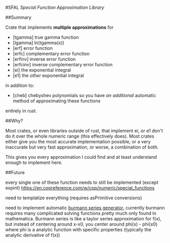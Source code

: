 #SFAL *Special Function Approximation Library*


##Summary

Crate that implements **multiple approximations** for

- [tgamma] true gamma function
- [lgamma] ln(tgamma(x))
- [erf] error function
- [erfc] complementary error function
- [erfinv] inverse error function
- [erfcinv] inverse complementary error function
- [ei] the exponential integral
- [e1] the *other* exponential integral

in addition to:

- [cheb] chebyshev polynomials so you have *an additional* automatic method of approximating these functions
 
entirely in rust.  

##Why?

Most crates, or even libraries outside of rust, that implement ei, or e1 don't do it over the whole numeric range (this effectively does).
Most crates either give you the most accurate implementation possible, or a very inaccurate but very fast approximation, or worse, a combination of both. 

This gives you every approximation I could find and at least understand enough to implement here. 

##Future

every single one of these function needs to still be implemented (except expint)
https://en.cppreference.com/w/cpp/numeric/special_functions

need to templatize everything (requires asPrimitive conversions)

need to implement automatic [burmann series generator.](https://www.semanticscholar.org/paper/On-B%C3%BCrmann's-Theorem-and-Its-Application-to-of-and-Sch%C3%B6pf-Supancic/eec2f0f6260e486f8a4fffb7f619e0717fae4645)
currently burmann requires many complicated solving functions pretty much only found in mathematica. 
Burmann series is like a taylor series approximation for f(x), but instead of centering around x-x0, you center around phi(x) - phi(x0) where phi is a analytic function with specific properties (typically the analytic derivative of f(x))
